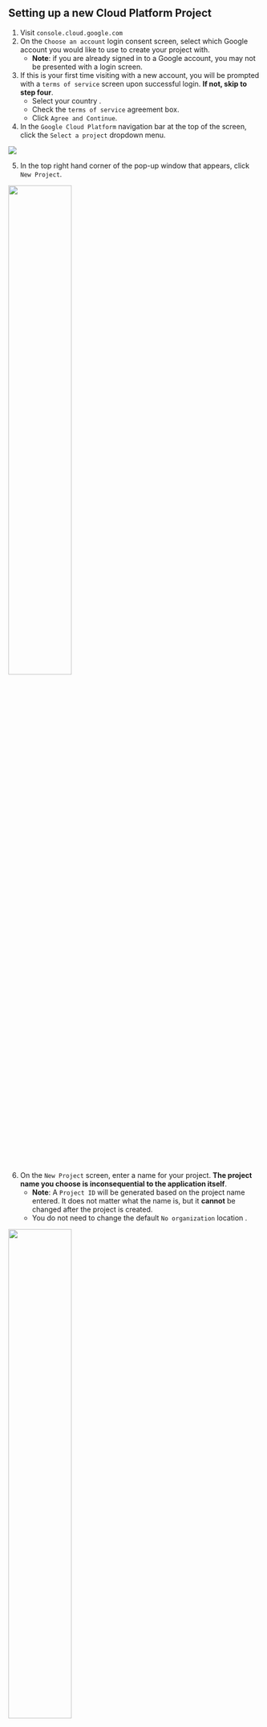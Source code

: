 ## Setting up a new Cloud Platform Project
1. Visit `console.cloud.google.com`
2. On the `Choose an account` login consent screen, select which Google account you would like to use to create your project with. 
    * **Note**: if you are already signed in to a Google account, you may not be presented with a login screen.
3. If this is your first time visiting with a new account, you will be prompted with a `terms of service` screen upon successful login. **If not, skip to step four**.
    *  Select your country .
    * Check the `terms of service` agreement box.
    * Click `Agree and Continue`.
4. In the `Google Cloud Platform` navigation bar at the top of the screen, click the `Select a project` dropdown menu.
<img src="src/assets/images/CloudImages/NavBar.png">

5. In the top right hand corner of the pop-up window that appears, click `New Project`.
<img src="src/assets/images/CloudImages/select.png" width="50%">

6. On the `New Project` screen, enter a name for your project. **The project name you choose is inconsequential to the application itself**.
    * **Note**: A `Project ID` will be generated based on the project name entered. It does not matter what the name is, but it **cannot** be changed after the project is created.
    * You do not need to change the default `No organization` location .
<img src="src/assets/images/CloudImages/chooseName.png" width="50%">

7. Click `Create` to be returned to the `Google Cloud Platform`.
8. A notification should appear near the top-right corner of the screen confirming the creation of your new project. Click `Select Project`.
    * If no notification appears, navigate to the hamburger menu (three horizontal lines) in the top-left corner of the screen. Click `Home` and then `Dashboard`.
9. While on the `Dashboard` screen, click to select your project.

## Generating API Key, OAuth Consent Screen, Client ID & Client Secret, Refresh Token
### API Key
1. From the project dashboard, navigate to the hamburger menu in the top-left corner of the screen. Select `APIs & Services` then select `Library`.
<img src="src/assets/images/CloudImages/calHamburger.png" width="30%" >

2. Search the word `Calendar` in the `Search for APIs & Services` bar toward the top-center of the screen. 
3. Your first search result should be `Google Calendar API`. Click on this option. 
    * **Note**: You **DO NOT** want the `CalDAV API`, which will be the second option available.

4. On the next screen, click the button marked `Enable`.
<img src="src/assets/images/CloudImages/gCalAPI.png" width="50%">

5. After enabling the API, you will be directed to the `Google Calendar API Overview` screen. 
### OAuth Consent Screen
1. Navigate to the hamburger menu again, select `APIs & Services` and then `OAuth consent screen`. Here we will set the options of our Google authorization consent screen. (The menu that grants our application access to a Google account).
<img src="src/assets/images/CloudImages/oAuthHamburger.png" width="30%">

2. On the `OAuth consent screen`, select User Type `External` and click `Create`.
<img src="src/assets/images/CloudImages/userType.png" width="30%">

3. On the `Edit app registration` screen, enter the `App Name`, `User support email` & `Developer contact information email`. 
    * **Note**: The `App Name` should be what you wish to be displayed on the OAuth consent screen to notify the user (**SfA Admin User Only**) of the app they are consenting to allow access to their Google account. 
    * The `App Domain` & `App Logo` **should be left blank**. These options would require the application to be subject to the verification process through Google.
4. Click `Save And Continue`.
5. You do not need to do anything on `Step 2` of the `Edit app registration`: `Scopes`. Again, click `Save And Continue`.
6. On `Step 3`: `Test Users`, click the `Add Users` button. 
7. In the `Add Users` pop-up, add the email of the Startups for All account of which the community calendar will be accessed through. 
<img src="src/assets/images/CloudImages/addTestUser.png" width="50%">

8. Click `Save And Continue`.
9. On the next page, `Step 4`: `Summary`, click `Back To Dashboard`.
### Client ID & Client Secret
1. Navigate to the hamburger menu in the top-left corner of the screen. Select `APIs & Services` and then `Credentials`.
2. Near the top-center of the screen, click `+ Create Credentials`. Select `OAuth client ID` from the drop-down menu. 
<img src="src/assets/images/CloudImages/createCreds.png" width="50%">

3. Select `Web Application` from the `Application type` drop-down menu.
4. Enter a `Client Name`, or leave the default `Web client 1` in the `Name` option field. 
    * **Note**: The name you choose here is inconsequential to the application itself. This name will only be used to identify the client in the console, it **WILL NOT** be shown to end users.
5. In the `Authorized redirect URIs` section, click the `+ Add URI` button. 
    * Add `https://sfa-community-calendar-client.herokuapp.com/oauth2callback`
        * **Note**: It is essential that the end of the URL does not contain a `/` symbol. The redirect will not work if it is present.
<img src="src/assets/images/CloudImages/authURI.png" width="50%">

6.  Click `Create`. A pop-up window will appear to confirm the creation of the OAuth client. Click `OK`.
    * **Note**: You can find the client information contained in the confirmation screen in the `Credentials` section of `APIs & Services` at any point after creation.
7. You will be returned to the `APIs & Services` `Credentials`. Your client information will be visible within the `OAuth 2.0 Client IDs` section.
    * To access your `Client ID` & `Client Secret`, click the pencil icon `Edit OAuth client`.
    * Your client information will be visible near the top-right corner of this page.
<img src="src/assets/images/CloudImages/editauth.png" width="50%">

8. Click `+ Create Credentials` near the top-center of the screen and this time select `API key`.
<img src="src/assets/images/CloudImages/APIcreds.png" width="50%">

9. A pop-up window will appear to confirm the creation of your API key. Click `Close`.
    * **Note**: You can find the API key information contained in the confirmation screen in the `Credentials` section of `APIs & Services` at any point after creation.
### Change Status of Project From "Testing" to "In Production"
1. Navigate to the hamburger menu in the top-left corner of the screen. Select `APIs & Services` and then `OAuth Consent Screen`.
2. Click `Publish App` in the `Publishing status` section.
    * **Note**: The initial state of the app is `Testing` by default. 
<img src="src/assets/images/CloudImages/status.png" width="40%">

3. Click `Confirm` on the pop-up menu that appears.
4. Your app will now have a status of `In Production`
    * **Note**: You will be able to switch the status back to `Testing` at any time if needed. 
### Generating Google Refresh Token from oAuth2 Playground
1. Visit `https://developers.google.com/oauthplayground/`.
2. Click the `Gear Icon` near the top-right corner of the page.
3. Click the checkbox labeled `Use your own OAuth credentials`
4. Enter your `Client ID` and `Client Secret` in the provided fields. Click `Close`.
<img src="src/assets/images/CloudImages/useCreds.png" width="50%">

5. In the `Select & authorize APIs` box on the left side of the page, scroll down to `Google Calendar API v3`. Select to open a dropdown menu.
6. Select `https://www.googleapis.com/auth/calendar.events`
<img src="src/assets/images/CloudImages/chooseAPI.png" width="50%">

7. Click the `Authorize APIs` button near the bottom of the screen.
<img src="src/assets/images/CloudImages/authAPIS.png" width="50%">

8. A `Google Consent` screen will appear. Choose the SfA Google account associated with the Community Calendar that will be used in the application. 
<img src="src/assets/images/CloudImages/chooseAccount.png" width="30%">

9. A warning will appear to alert you that the application has not been verified by Google. Click `Advanced` and then `Go to {App Name}`
    * **Note**: There may be a second pop-up window to determine the level of access you wish to grant the application. The application will need to `View and edit events on all your calendars`.
<img src="src/assets/images/CloudImages/notVeried.png" width="40%">

10. After authorization, you will be redirected back to `OAuth 2.0 Playground`. `Step 2` will now be open on the left side of the page. Click the `Exchange authorization code for tokens` button. 
    * **Note**: `Step 2` will close and `Step 3` will open after the click. Return to `Step 2` to see the generated tokens.
<img src="src/assets/images/CloudImages/exchange.png" width="50%">

11. The generated `Refresh Token` will be used during the set-up of the Heroku application.
## Adding Google OAuth Information to Heroku App
### Heroku App Set-up
1. In the `sfa-community-calendar-api` Heroku App, navigate to `Settings` in the navigation menu toward the top of the screen.
2. In the `Config Vars` section, click `Reveal Config Vars`. 
<img src="src/assets/images/CloudImages/configVars.png" width="50%">

3. Click the pencil icon next to the input field corresponding to `GOOGLE_AUTH_CLIENT_ID`. Enter your `Client ID` in the `Value` field of the pop-up window. Click `Save changes`.
    * <details><summary>Client ID?</summary>Refer to <code>Step 7</code> of the <code>Client ID & Client Secret</code> section above for information on where to gather your <code>Client ID</code>.</details>
4. Click the pencil icon next to the input field corresponding to `GOOGLE_AUTH_CLIENT_SECRET`. Enter your `Client Secret` in the `Value` field of the pop-up window. Click `Save changes`.
    * <details><summary>Client Secret?</summary>Refer to <code>Step 7</code> of the <code>Client ID & Client Secret</code> section above for information on where to gather your <code>Client Secret</code>.</details>
5. Click the pencil icon next to the input field corresponding to `GOOGLE_AUTH_REFRESH_TOKEN`. Enter your `Refresh Token` in the `Value` field of the pop-up window. Click `Save changes`.
    * <details><summary>Refresh Token?</summary>Refer to <code>Generating Google Refresh Token from oAuth2 Playground</code> above for information on where to gather your <code>Refresh Token</code>.</details>
6. Click the pencil icon next to the input field corresponding to `GOOGLE_AUTH_REDIRECT_URL`. Enter `https://sfa-community-calendar-client.herokuapp.com/oauth2callback` in the `Value` field of the pop-up window. Click `Save changes`.
    * **Note**: If the URL entered here does not **exactly** match the redirect URL entered in `Step 5` of the `Client ID & Client Secret` section above, the redirect from Google will not work. 
7. Click the pencil icon next to the input field corresponding to `GOOGLE_AUTH_SCOPES`. Enter `https://www.googleapis.com/auth/calendar.events` in the `Value` field of the pop-up window. Click `Save changes`.
## OAuth Consent & Refresh Token for Use in Application
1. While logged in to the Google account associated with the `Cloud Platform` project, navigate to the hamburger menu near the top-right of the screen.
    * **Note**: No other Google account will be granted permission to connect with the application.
2. Select `Admin` and then select `Admin Login`
3. On the `Admin Login` screen, enter the Admin `username` and `password` and press `Log In`
4. Navigate to the `Admin` link in the navigation bar near the top-left of the screen. 
5. Click the `Authorize GCal` button. You will be redirected to an `OAuth Consent Screen`.
<img src="src/assets/images/CloudImages/authButton.png" width="30%">

6. Choose the Google account you want to allow Google to access.
    * **Note**: In order to add events to the correct Google calendar, the Google account associated with SfA Community Calendar should be the only account used in this step.
<img src="src/assets/images/CloudImages/chooseAccount.png" width="30%">

7. You will be redirected to the application. The `Google Refresh Token` that allows the application access to your Google account will be stored in the database. 
    * **Note**: The `Google Refresh Token` may be updated at any time, even if the current token is still valid. You can click the `Authorize GCal` button to reauthorize the application and a new token will be saved to the database. 
